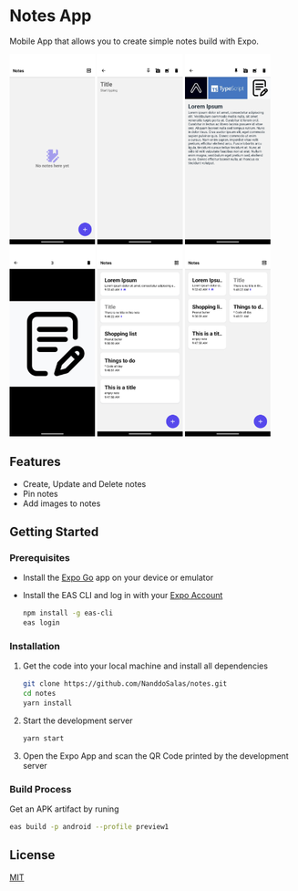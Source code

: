 # Notes App

Mobile App that allows you to create simple notes build with Expo.

<img  src="./assets/screenshots/1.png" width="150"/>
<img  src="./assets/screenshots/2.png" width="150"/>
<img  src="./assets/screenshots/3.png" width="150"/>
<img  src="./assets/screenshots/4.png" width="150"/>
<img  src="./assets/screenshots/5.png" width="150"/>
<img  src="./assets/screenshots/6.png" width="150"/>

## Features

- Create, Update and Delete notes
- Pin notes
- Add images to notes

## Getting Started

### Prerequisites

- Install the [Expo Go](https://play.google.com/store/apps/details?id=host.exp.exponent&pli=1) app on your device or emulator

- Install the EAS CLI and log in with your [Expo Account](expo.dev)

  ```bash
  npm install -g eas-cli
  eas login
  ```

### Installation

1. Get the code into your local machine and install all dependencies

   ```bash
   git clone https://github.com/NanddoSalas/notes.git
   cd notes
   yarn install
   ```

2. Start the development server

   ```bash
   yarn start
   ```

3. Open the Expo App and scan the QR Code printed by the development server

### Build Process

Get an APK artifact by runing

```bash
eas build -p android --profile preview1

```

## License

[MIT](LICENSE)
